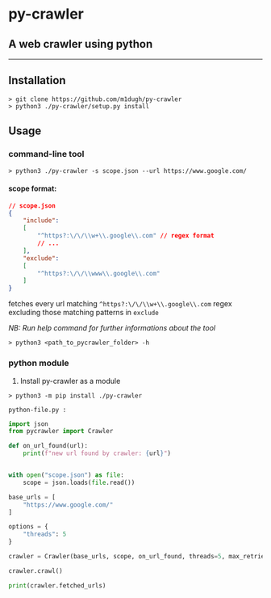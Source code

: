 # py-crawler
## A web crawler using python

------

## Installation

```shell
> git clone https://github.com/m1dugh/py-crawler
> python3 ./py-crawler/setup.py install
```

## Usage

### command-line tool
```shell
> python3 ./py-crawler -s scope.json --url https://www.google.com/
```

#### **scope format**:
```json
// scope.json
{
	"include":
	[
		"^https?:\/\/\\w+\\.google\\.com" // regex format
		// ...
	],
	"exclude":
	[
		"^https?:\/\/\\www\\.google\\.com"
	]
}
``` 

fetches every url matching `^https?:\/\/\\w+\\.google\\.com` regex excluding those matching patterns in `exclude`

_NB: Run help command for further informations about the tool_
```
> python3 <path_to_pycrawler_folder> -h
```

### python module
1. Install py-crawler as a module
```
> python3 -m pip install ./py-crawler
```

`python-file.py :`
```python
import json
from pycrawler import Crawler

def on_url_found(url):
	print(f"new url found by crawler: {url}")


with open("scope.json") as file:
	scope = json.loads(file.read())

base_urls = [
	"https://www.google.com/"
]

options = {
	"threads": 5
}

crawler = Crawler(base_urls, scope, on_url_found, threads=5, max_retries=2)

crawler.crawl()

print(crawler.fetched_urls)

```
